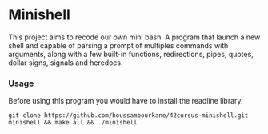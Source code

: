 # Minishell
This project aims to recode our own mini bash. A program that launch a new shell and capable of parsing a prompt of multiples commands with arguments, along with a few built-in functions, redirections, pipes, quotes, dollar signs, signals and heredocs.

### Usage
Before using this program you would have to install the readline library.
```
git clone https://github.com/houssambourkane/42cursus-minishell.git minishell && make all && ./minishell
```
